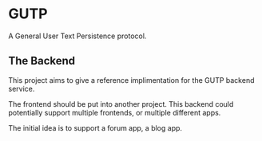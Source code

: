 # GUTP

A General User Text Persistence protocol.




## The Backend

This project aims to give a reference implimentation for the GUTP backend service. 

The frontend should be put into another project. This backend could potentially support multiple frontends, or multiple different apps.

The initial idea is to support a forum app, a blog app.

